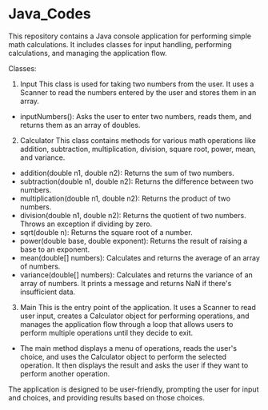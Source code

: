 # Java_Codes
This repository contains a Java console application for performing simple math calculations. It includes classes for input handling, performing calculations, and managing the application flow.

Classes:
1. Input
This class is used for taking two numbers from the user. It uses a Scanner to read the numbers entered by the user and stores them in an array.
- inputNumbers(): Asks the user to enter two numbers, reads them, and returns them as an array of doubles.

2. Calculator
This class contains methods for various math operations like addition, subtraction, multiplication, division, square root, power, mean, and variance.
- addition(double n1, double n2): Returns the sum of two numbers.
- subtraction(double n1, double n2): Returns the difference between two numbers.
- multiplication(double n1, double n2): Returns the product of two numbers.
- division(double n1, double n2): Returns the quotient of two numbers. Throws an exception if dividing by zero.
- sqrt(double n): Returns the square root of a number.
- power(double base, double exponent): Returns the result of raising a base to an exponent.
- mean(double[] numbers): Calculates and returns the average of an array of numbers.
- variance(double[] numbers): Calculates and returns the variance of an array of numbers. It prints a message and returns NaN if there's insufficient data.

3. Main
This is the entry point of the application. It uses a Scanner to read user input, creates a Calculator object for performing operations, and manages the application flow through a loop that allows users to perform multiple operations until they decide to exit.
- The main method displays a menu of operations, reads the user's choice, and uses the Calculator object to perform the selected operation. It then displays the result and asks the user if they want to perform another operation.

The application is designed to be user-friendly, prompting the user for input and choices, and providing results based on those choices.
